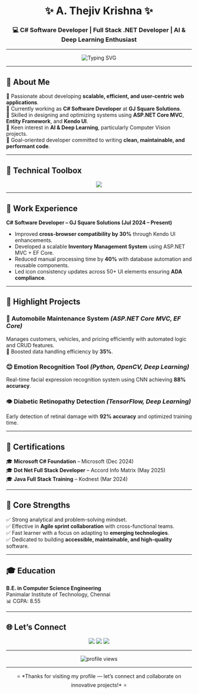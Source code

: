 <!-- 🌌 Modern GitHub Profile for ThejivK -->

<h1 align="center">✨ A. Thejiv Krishna ✨</h1>
<h3 align="center">💻 C# Software Developer | Full Stack .NET Developer | AI & Deep Learning Enthusiast</h3>

---

<p align="center">
  <img src="https://readme-typing-svg.herokuapp.com?font=Poppins&size=22&pause=1000&color=58A6FF&center=true&vCenter=true&width=520&lines=Building+Scalable+.NET+Applications;Exploring+AI+%26+Deep+Learning;Delivering+Clean+and+Efficient+Code;Continuous+Learner+%26+Innovator" alt="Typing SVG" />
</p>

---

## 🧭 About Me  

🔹 Passionate about developing **scalable, efficient, and user-centric web applications**.  
🔹 Currently working as **C# Software Developer** at **GJ Square Solutions**.  
🔹 Skilled in designing and optimizing systems using **ASP.NET Core MVC**, **Entity Framework**, and **Kendo UI**.  
🔹 Keen interest in **AI & Deep Learning**, particularly Computer Vision projects.  
🔹 Goal-oriented developer committed to writing **clean, maintainable, and performant code**.  

---

## 🧩 Technical Toolbox  

<p align="center">
  <img src="https://skillicons.dev/icons?i=cs,dotnet,visualstudio,html,css,js,python,java,mysql,git,github,postman" />
</p>

---

## 💼 Work Experience  

**C# Software Developer – GJ Square Solutions (Jul 2024 – Present)**  
- Improved **cross-browser compatibility by 30%** through Kendo UI enhancements.  
- Developed a scalable **Inventory Management System** using ASP.NET MVC + EF Core.  
- Reduced manual processing time by **40%** with database automation and reusable components.  
- Led icon consistency updates across 50+ UI elements ensuring **ADA compliance**.  

---

## 🚀 Highlight Projects  

### 🚗 Automobile Maintenance System *(ASP.NET Core MVC, EF Core)*  
Manages customers, vehicles, and pricing efficiently with automated logic and CRUD features.  
🔸 Boosted data handling efficiency by **35%**.

### 😊 Emotion Recognition Tool *(Python, OpenCV, Deep Learning)*  
Real-time facial expression recognition system using CNN achieving **88% accuracy**.

### 👁️ Diabetic Retinopathy Detection *(TensorFlow, Deep Learning)*  
Early detection of retinal damage with **92% accuracy** and optimized training time.

---

## 🧾 Certifications  

🎓 **Microsoft C# Foundation** – Microsoft (Dec 2024)  
🎓 **Dot Net Full Stack Developer** – Accord Info Matrix (May 2025)  
🎓 **Java Full Stack Training** – Kodnest (Mar 2024)  

---

## 💪 Core Strengths  

✅ Strong analytical and problem-solving mindset.  
✅ Effective in **Agile sprint collaboration** with cross-functional teams.  
✅ Fast learner with a focus on adapting to **emerging technologies**.  
✅ Dedicated to building **accessible, maintainable, and high-quality** software.  

---

## 🎓 Education  

**B.E. in Computer Science Engineering**  
Panimalar Institute of Technology, Chennai  
📊 CGPA: 8.55  

---

## 🌐 Let’s Connect  

<p align="center">
  <a href="mailto:thejivk@gmail.com"><img src="https://img.shields.io/badge/Gmail-D14836?style=for-the-badge&logo=gmail&logoColor=white"/></a>
  <a href="https://www.linkedin.com/in/thejiv-krishna"><img src="https://img.shields.io/badge/LinkedIn-0A66C2?style=for-the-badge&logo=linkedin&logoColor=white"/></a>
  <a href="https://github.com/ThejivK"><img src="https://img.shields.io/badge/GitHub-171515?style=for-the-badge&logo=github&logoColor=white"/></a>
</p>

---

<p align="center">
  <img src="https://komarev.com/ghpvc/?username=ThejivK&label=Profile+Views&color=58A6FF&style=flat" alt="profile views" />
</p>

---

<p align="center">⭐ *Thanks for visiting my profile — let’s connect and collaborate on innovative projects!* ⭐</p>
